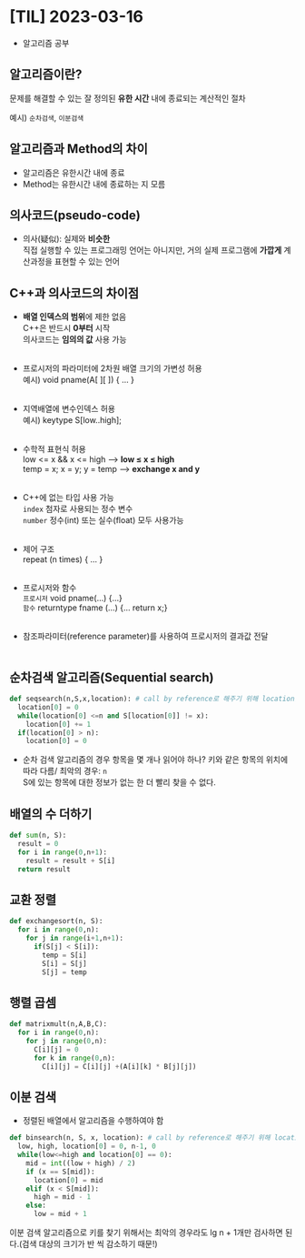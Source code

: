# [TIL] 2023-03-16
- 알고리즘 공부

## 알고리즘이란?
문제를 해결할 수 있는 잘 정의된 **유한 시간** 내에 종료되는 계산적인 절차

예시) `순차검색`, `이분검색`
## 알고리즘과 Method의 차이
- 알고리즘은 유한시간 내에 종료<br>
- Method는 유한시간 내에 종료하는 지 모름

## 의사코드(pseudo-code)
- 의사(疑似): 실제와 **비슷한**<br>
직접 실행할 수 있는 프로그래밍 언어는 아니지만, 거의 실제 프로그램에 **가깝게** 계산과정을 표현할 수 있는 언어

## C++과 의사코드의 차이점
- **배열 인덱스의 범위**에 제한 없음<br>
C++은 반드시 **0부터** 시작<br>
의사코드는 **임의의 값** 사용 가능<br><br>

- 프로시저의 파라미터에 2차원 배열 크기의 가변성 허용<br>
예시) void pname(A[ ][ ]) { … }<br><br>

- 지역배열에 변수인덱스 허용<br>
예시) keytype S[low..high];<br><br>

- 수학적 표현식 허용<br>
low <= x && x <= high  --> **low ≤ x ≤ high**<br>
temp = x; x = y; y = temp --> **exchange x and y**<br><br>

- C++에 없는 타입 사용 가능<br>
`index` 첨자로 사용되는 정수 변수<br>
`number` 정수(int) 또는 실수(float) 모두 사용가능<br><br>

- 제어 구조<br>
repeat (n times) { … }<br><br>

- 프로시저와 함수<br>
`프로시저` void pname(…) {…}<br>
`함수` returntype fname (…) {… return x;}<br><br>

- 참조파라미터(reference parameter)를 사용하여 프로시저의
결과값 전달<br><br>

## 순차검색 알고리즘(Sequential search)
```python
def seqsearch(n,S,x,location): # call by reference로 해주기 위해 location을 list로 받음
  location[0] = 0
  while(location[0] <=n and S[location[0]] != x):
    location[0] += 1
  if(location[0] > n):
    location[0] = 0
```
- 순차 검색 알고리즘의 경우 항목을 몇 개나 읽어야 하나?
키와 같은 항목의 위치에 따라 다름/ 최악의 경우: `n`<br>
S에 있는 항목에 대한 정보가 없는 한 더 빨리 찾을 수 없다.

## 배열의 수 더하기
```python
def sum(n, S):
  result = 0
  for i in range(0,n+1):
    result = result + S[i]
  return result
``` 

## 교환 정렬
```python
def exchangesort(n, S):
  for i in range(0,n):
    for j in range(i+1,n+1):
      if(S[j] < S[i]):
        temp = S[i]
        S[i] = S[j]
        S[j] = temp
```

## 행렬 곱셈
```python
def matrixmult(n,A,B,C):
  for i in range(0,n):
    for j in range(0,n):
      C[i][j] = 0
      for k in range(0,n):
        C[i][j] = C[i][j] +(A[i][k] * B[j][j])
```

## 이분 검색
- 정렬된 배열에서 알고리즘을 수행하여야 함
```python
def binsearch(n, S, x, location): # call by reference로 해주기 위해 location을 list로 받음
  low, high, location[0] = 0, n-1, 0
  while(low<=high and location[0] == 0):
    mid = int((low + high) / 2)
    if (x == S[mid]):
      location[0] = mid
    elif (x < S[mid]):
      high = mid - 1
    else:
      low = mid + 1
```
이분 검색 알고리즘으로 키를 찾기 위해서는 최악의 경우라도 lg n + 1개만 검사하면 된다.(검색 대상의 크기가 반 씩 감소하기 때문!)

















